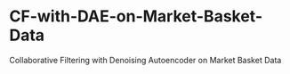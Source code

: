 # CF-with-DAE-on-Market-Basket-Data
Collaborative Filtering with Denoising Autoencoder on Market Basket Data
